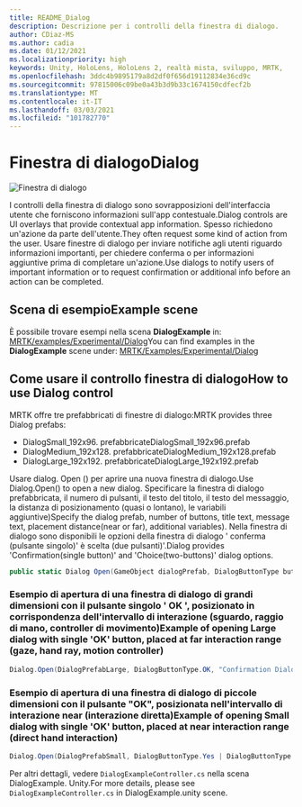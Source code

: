 ```yaml
---
title: README_Dialog
description: Descrizione per i controlli della finestra di dialogo.
author: CDiaz-MS
ms.author: cadia
ms.date: 01/12/2021
ms.localizationpriority: high
keywords: Unity, HoloLens, HoloLens 2, realtà mista, sviluppo, MRTK,
ms.openlocfilehash: 3ddc4b9895179a8d2df0f656d19112834e36cd9c
ms.sourcegitcommit: 97815006c09be0a43b3d9b33c1674150cdfecf2b
ms.translationtype: MT
ms.contentlocale: it-IT
ms.lasthandoff: 03/03/2021
ms.locfileid: "101782770"
---
```

# <a name="dialog"></a><span data-ttu-id="717c6-104">Finestra di dialogo</span><span class="sxs-lookup"><span data-stu-id="717c6-104">Dialog</span></span>

![Finestra di dialogo](../../Images/Dialog/MRTK_UX_Dialog_Main.png)

<span data-ttu-id="717c6-106">I controlli della finestra di dialogo sono sovrapposizioni dell'interfaccia utente che forniscono informazioni sull'app contestuale.</span><span class="sxs-lookup"><span data-stu-id="717c6-106">Dialog controls are UI overlays that provide contextual app information.</span></span> <span data-ttu-id="717c6-107">Spesso richiedono un'azione da parte dell'utente.</span><span class="sxs-lookup"><span data-stu-id="717c6-107">They often request some kind of action from the user.</span></span> <span data-ttu-id="717c6-108">Usare finestre di dialogo per inviare notifiche agli utenti riguardo informazioni importanti, per chiedere conferma o per informazioni aggiuntive prima di completare un'azione.</span><span class="sxs-lookup"><span data-stu-id="717c6-108">Use dialogs to notify users of important information or to request confirmation or additional info before an action can be completed.</span></span>

## <a name="example-scene"></a><span data-ttu-id="717c6-109">Scena di esempio</span><span class="sxs-lookup"><span data-stu-id="717c6-109">Example scene</span></span>

<span data-ttu-id="717c6-110">È possibile trovare esempi nella scena **DialogExample** in: [MRTK/examples/Experimental/Dialog](https://github.com/microsoft/MixedRealityToolkit-Unity/tree/mrtk_development/Assets/MRTK/SDK/Experimental/Dialog)</span><span class="sxs-lookup"><span data-stu-id="717c6-110">You can find examples in the **DialogExample** scene under: [MRTK/Examples/Experimental/Dialog](https://github.com/microsoft/MixedRealityToolkit-Unity/tree/mrtk_development/Assets/MRTK/SDK/Experimental/Dialog)</span></span>

## <a name="how-to-use-dialog-control"></a><span data-ttu-id="717c6-111">Come usare il controllo finestra di dialogo</span><span class="sxs-lookup"><span data-stu-id="717c6-111">How to use Dialog control</span></span>

<span data-ttu-id="717c6-112">MRTK offre tre prefabbricati di finestre di dialogo:</span><span class="sxs-lookup"><span data-stu-id="717c6-112">MRTK provides three Dialog prefabs:</span></span>

- <span data-ttu-id="717c6-113">DialogSmall_192x96. prefabbricate</span><span class="sxs-lookup"><span data-stu-id="717c6-113">DialogSmall_192x96.prefab</span></span>
- <span data-ttu-id="717c6-114">DialogMedium_192x128. prefabbricate</span><span class="sxs-lookup"><span data-stu-id="717c6-114">DialogMedium_192x128.prefab</span></span>
- <span data-ttu-id="717c6-115">DialogLarge_192x192. prefabbricate</span><span class="sxs-lookup"><span data-stu-id="717c6-115">DialogLarge_192x192.prefab</span></span>

<span data-ttu-id="717c6-116">Usare dialog. Open () per aprire una nuova finestra di dialogo.</span><span class="sxs-lookup"><span data-stu-id="717c6-116">Use Dialog.Open() to open a new dialog.</span></span> <span data-ttu-id="717c6-117">Specificare la finestra di dialogo prefabbricata, il numero di pulsanti, il testo del titolo, il testo del messaggio, la distanza di posizionamento (quasi o lontano), le variabili aggiuntive)</span><span class="sxs-lookup"><span data-stu-id="717c6-117">Specify the dialog prefab, number of buttons, title text, message text, placement distance(near or far), additional variables).</span></span> <span data-ttu-id="717c6-118">Nella finestra di dialogo sono disponibili le opzioni della finestra di dialogo ' conferma (pulsante singolo)' è scelta (due pulsanti)'.</span><span class="sxs-lookup"><span data-stu-id="717c6-118">Dialog provides 'Confirmation(single button)' and 'Choice(two-buttons)' dialog options.</span></span>

```c#
public static Dialog Open(GameObject dialogPrefab, DialogButtonType buttons, string title, string message, bool placeForNearInteraction, System.Object variable = null)
```

### <a name="example-of-opening-large-dialog-with-single-ok-button-placed-at-far-interaction-range-gaze-hand-ray-motion-controller"></a><span data-ttu-id="717c6-119">Esempio di apertura di una finestra di dialogo di grandi dimensioni con il pulsante singolo ' OK ', posizionato in corrispondenza dell'intervallo di interazione (sguardo, raggio di mano, controller di movimento)</span><span class="sxs-lookup"><span data-stu-id="717c6-119">Example of opening Large dialog with single 'OK' button, placed at far interaction range (gaze, hand ray, motion controller)</span></span>

```c#
Dialog.Open(DialogPrefabLarge, DialogButtonType.OK, "Confirmation Dialog, Large, Far", "This is an example of a large dialog with only one button, placed at far interaction range", false);
```

### <a name="example-of-opening-small-dialog-with-single-ok-button-placed-at-near-interaction-range-direct-hand-interaction"></a><span data-ttu-id="717c6-120">Esempio di apertura di una finestra di dialogo di piccole dimensioni con il pulsante "OK", posizionata nell'intervallo di interazione near (interazione diretta)</span><span class="sxs-lookup"><span data-stu-id="717c6-120">Example of opening Small dialog with single 'OK' button, placed at near interaction range (direct hand interaction)</span></span>

```c#
Dialog.Open(DialogPrefabSmall, DialogButtonType.Yes | DialogButtonType.No, "Confirmation Dialog, Small, Far", "This is an example of a small dialog with a choice message, placed at near interaction range", true);
```

<span data-ttu-id="717c6-121">Per altri dettagli, vedere `DialogExampleController.cs` nella scena DialogExample. Unity.</span><span class="sxs-lookup"><span data-stu-id="717c6-121">For more details, please see `DialogExampleController.cs` in DialogExample.unity scene.</span></span>
